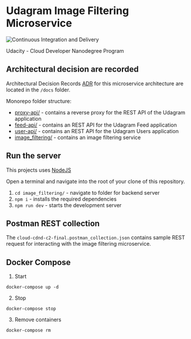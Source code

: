 # Udagram Image Filtering Microservice
![Continuous Integration and Delivery](https://github.com/marcusholmgren/udagram/workflows/Continuous%20Integration%20and%20Delivery/badge.svg)

Udacity - Cloud Developer Nanodegree Program

## Architectural decision are recorded
Architectural Decision Records [ADR](./docs/README.md) for this microservice architecture are located in the `/docs` folder.

Monorepo folder structure:
* [proxy-api/](/proxy-api/README.md) - contains a reverse proxy for the REST API of the Udagram application
* [feed-api/](/feed-api/README.md) - contains an REST API for the Udagram Feed application
* [user-api/](/user-api/README.md) - contains an REST API for the Udagram Users application
* [image_filtering/](/image_filtering/README.md) - contains an image filtering service

## Run the server

This projects uses [NodeJS](https://nodejs.org/en/)

Open a terminal and navigate into the root of your clone of this repository.

1. `cd image_filtering/` - navigate to folder for backend server
2. `npm i` - installs the required dependencies
3. `npm run dev` - starts the development server

## Postman REST collection

The `cloud-cdnd-c2-final.postman_collection.json` contains sample REST request for interacting with the image filtering microservice.


## Docker Compose

1. Start

`docker-compose up -d`

2. Stop

`docker-compose stop`

3. Remove containers

`docker-compose rm`
